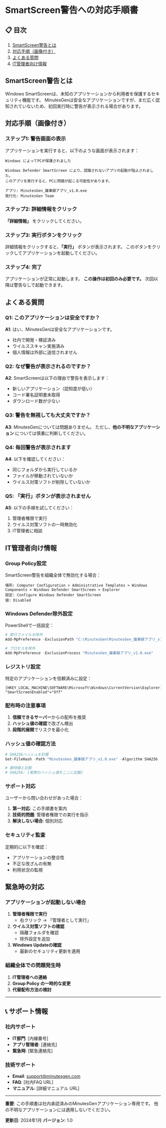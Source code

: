 # SmartScreen警告への対応手順書

## 📋 目次
1. [SmartScreen警告とは](#smartscreen警告とは)
2. [対応手順（画像付き）](#対応手順画像付き)
3. [よくある質問](#よくある質問)
4. [IT管理者向け情報](#it管理者向け情報)

## SmartScreen警告とは

Windows SmartScreenは、未知のアプリケーションから利用者を保護するセキュリティ機能です。
MinutesGenは安全なアプリケーションですが、まだ広く認知されていないため、初回実行時に警告が表示される場合があります。

## 対応手順（画像付き）

### ステップ1: 警告画面の表示
アプリケーションを実行すると、以下のような画面が表示されます：

```
Windows によってPCが保護されました

Windows Defender SmartScreen により、認識されないアプリの起動が阻止されました。
このアプリを実行すると、PCに問題が起こる可能性があります。

アプリ: MinutesGen_議事録アプリ_v1.0.exe
発行元: MinutesGen Team
```

### ステップ2: 詳細情報をクリック
**「詳細情報」** をクリックしてください。

### ステップ3: 実行ボタンをクリック
詳細情報をクリックすると、**「実行」** ボタンが表示されます。
このボタンをクリックしてアプリケーションを起動してください。

### ステップ4: 完了
アプリケーションが正常に起動します。
**この操作は初回のみ必要です。** 次回以降は警告なしで起動できます。

## よくある質問

### Q1: このアプリケーションは安全ですか？
**A1**: はい、MinutesGenは安全なアプリケーションです。
- 社内で開発・検証済み
- ウイルススキャン実施済み
- 個人情報は外部に送信されません

### Q2: なぜ警告が表示されるのですか？
**A2**: SmartScreenは以下の理由で警告を表示します：
- 新しいアプリケーション（認知度が低い）
- コード署名証明書未取得
- ダウンロード数が少ない

### Q3: 警告を無視しても大丈夫ですか？
**A3**: MinutesGenについては問題ありません。
ただし、**他の不明なアプリケーション** については慎重に判断してください。

### Q4: 毎回警告が表示されます
**A4**: 以下を確認してください：
- 同じフォルダから実行しているか
- ファイルが移動されていないか
- ウイルス対策ソフトが削除していないか

### Q5: 「実行」ボタンが表示されません
**A5**: 以下の手順を試してください：
1. 管理者権限で実行
2. ウイルス対策ソフトの一時無効化
3. IT管理者に相談

## IT管理者向け情報

### Group Policy設定
SmartScreen警告を組織全体で無効化する場合：

```
場所: Computer Configuration > Administrative Templates > Windows Components > Windows Defender SmartScreen > Explorer
設定: Configure Windows Defender SmartScreen
値: Disabled
```

### Windows Defender除外設定
PowerShellで一括設定：

```powershell
# 実行ファイルを除外
Add-MpPreference -ExclusionPath "C:\MinutesGen\MinutesGen_議事録アプリ_v1.0.exe"

# プロセスを除外
Add-MpPreference -ExclusionProcess "MinutesGen_議事録アプリ_v1.0.exe"
```

### レジストリ設定
特定のアプリケーションを信頼済みに設定：

```registry
[HKEY_LOCAL_MACHINE\SOFTWARE\Microsoft\Windows\CurrentVersion\Explorer]
"SmartScreenEnabled"="Off"
```

### 配布時の注意事項
1. **信頼できるサーバー**からの配布を推奨
2. **ハッシュ値の確認**で改ざん検出
3. **段階的展開**でリスクを最小化

### ハッシュ値の確認方法
```powershell
# SHA256ハッシュを計算
Get-FileHash -Path "MinutesGen_議事録アプリ_v1.0.exe" -Algorithm SHA256

# 期待値と比較
# SHA256: [実際のハッシュ値をここに記載]
```

### サポート対応
ユーザーから問い合わせがあった場合：

1. **第一対応**: この手順書を案内
2. **技術的問題**: 管理者権限での実行を指示
3. **解決しない場合**: 個別対応

### セキュリティ監査
定期的に以下を確認：
- アプリケーションの整合性
- 不正な改ざんの有無
- 利用状況の監視

## 緊急時の対応

### アプリケーションが起動しない場合
1. **管理者権限で実行**
   - 右クリック → 「管理者として実行」
2. **ウイルス対策ソフトの確認**
   - 隔離フォルダを確認
   - 除外設定を追加
3. **Windows Updateの確認**
   - 最新のセキュリティ更新を適用

### 組織全体での問題発生時
1. **IT管理者への連絡**
2. **Group Policy の一時的な変更**
3. **代替配布方法の検討**

---

## 📞 サポート情報

### 社内サポート
- **IT部門**: [内線番号]
- **アプリ管理者**: [連絡先]
- **緊急時**: [緊急連絡先]

### 技術サポート
- **Email**: support@minutesgen.com
- **FAQ**: [社内FAQ URL]
- **マニュアル**: [詳細マニュアル URL]

---

**重要**: この手順書は社内承認済みのMinutesGenアプリケーション専用です。
他の不明なアプリケーションには適用しないでください。

**更新日**: 2024年1月
**バージョン**: 1.0 